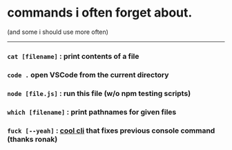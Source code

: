 # commands i often forget about.

(and some i should use more often)

<hr />

### `cat [filename]` : print contents of a file

### `code .` open VSCode from the current directory

### `node [file.js]` : run this file (w/o npm testing scripts)

### `which [filename]` : print pathnames for given files

### `fuck [--yeah]` : [cool cli](https://github.com/nvbn/thefuck) that fixes previous console command (thanks ronak)
